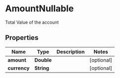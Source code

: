 

# AmountNullable

Total Value of the account

## Properties

| Name | Type | Description | Notes |
|------------ | ------------- | ------------- | -------------|
|**amount** | **Double** |  |  [optional] |
|**currency** | **String** |  |  [optional] |



